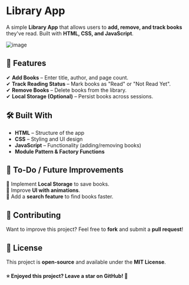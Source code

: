 # Library App

A simple **Library App** that allows users to **add, remove, and track books** they've read. Built with **HTML, CSS, and JavaScript**.

![image](https://github.com/user-attachments/assets/e876c82c-1205-4b92-aff6-e2efbe233d8c)


## 🚀 Features

✔ **Add Books** – Enter title, author, and page count.  
✔ **Track Reading Status** – Mark books as "Read" or "Not Read Yet".  
✔ **Remove Books** – Delete books from the library.  
✔ **Local Storage (Optional)** – Persist books across sessions.  

## 🛠 Built With

- **HTML** – Structure of the app  
- **CSS** – Styling and UI design  
- **JavaScript** – Functionality (adding/removing books)  
- **Module Pattern & Factory Functions**  

## 🎯 To-Do / Future Improvements

🔹 Implement **Local Storage** to save books.  
🔹 Improve **UI with animations**.  
🔹 Add a **search feature** to find books faster.  

## 🙌 Contributing

Want to improve this project? Feel free to **fork** and submit a **pull request**!

## 📜 License

This project is **open-source** and available under the **MIT License**.

#### ⭐ Enjoyed this project? Leave a star on GitHub! 🌟


